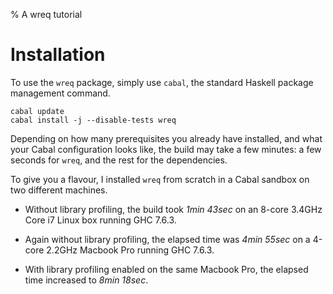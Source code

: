 % A wreq tutorial

# Installation

To use the `wreq` package, simply use `cabal`, the standard Haskell
package management command.

~~~~
cabal update
cabal install -j --disable-tests wreq
~~~~

Depending on how many prerequisites you already have installed, and
what your Cabal configuration looks like, the build may take a few
minutes: a few seconds for `wreq`, and the rest for the dependencies.

To give you a flavour, I installed `wreq` from scratch in a
Cabal sandbox on two different machines.

* Without library profiling, the build took *1min 43sec* on an
  8-core 3.4GHz Core i7 Linux box running GHC 7.6.3.

* Again without library profiling, the elapsed time was *4min 55sec*
  on a 4-core 2.2GHz Macbook Pro running GHC 7.6.3.

* With library profiling enabled on the same Macbook Pro, the elapsed
  time increased to *8min 18sec*.
